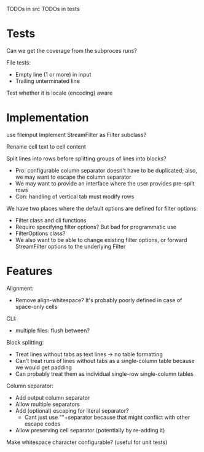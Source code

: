 TODOs in src
TODOs in tests


Tests
=====

Can we get the coverage from the subproces runs?

File tests:
  * Empty line (1 or more) in input
  * Trailing unterminated line
 
Test whether it is locale (encoding) aware


Implementation
==============

use fileinput
Implement StreamFilter as Filter subclass?

Rename cell text to cell content

Split lines into rows before splitting groups of lines into blocks?
  * Pro: configurable column separator doesn't have to be duplicated; also, we
    may want to escape the column separator 
  * We may want to provide an interface where the user provides pre-split rows
  * Con: handling of vertical tab must modify rows 

We have two places where the default options are defined for filter options:
  * Filter class and cli functions
  * Require specifying filter options? But bad for programmatic use
  * FilterOptions class?
  * We also want to be able to change existing filter options, or forward
    StreamFilter options to the underlying Filter



Features
========

Alignment:
  * Remove align-whitespace? It's probably poorly defined in case of space-only
    cells

CLI:
  * multiple files: flush between?

Block splitting:
  * Treat lines without tabs as text lines -> no table formatting
  * Can't treat runs of lines without tabs as a single-column table because
    we would get padding
  * Can probably treat them as individual single-row single-column tables

Column separator:
  * Add output column separator
  * Allow multiple separators
  * Add (optional) escaping for literal separator?
    * Cant just use "\"+separator because that might conflict with other
      escape codes
  * Allow preserving cell separator (potentially by re-adding it)

Make whitespace character configurable? (useful for unit tests)
